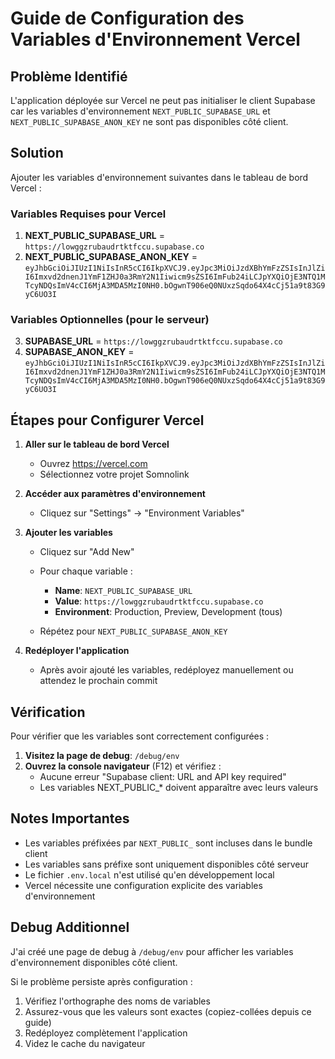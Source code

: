 # Guide de Configuration des Variables d'Environnement Vercel

## Problème Identifié
L'application déployée sur Vercel ne peut pas initialiser le client Supabase car les variables d'environnement `NEXT_PUBLIC_SUPABASE_URL` et `NEXT_PUBLIC_SUPABASE_ANON_KEY` ne sont pas disponibles côté client.

## Solution
Ajouter les variables d'environnement suivantes dans le tableau de bord Vercel :

### Variables Requises pour Vercel
1. **NEXT_PUBLIC_SUPABASE_URL** = `https://lowggzrubaudrtktfccu.supabase.co`
2. **NEXT_PUBLIC_SUPABASE_ANON_KEY** = `eyJhbGciOiJIUzI1NiIsInR5cCI6IkpXVCJ9.eyJpc3MiOiJzdXBhYmFzZSIsInJlZiI6Imxvd2dnenJ1YmF1ZHJ0a3RmY2N1Iiwicm9sZSI6ImFub24iLCJpYXQiOjE3NTQ1MTcyNDQsImV4cCI6MjA3MDA5MzI0NH0.bOgwnT906eQ0NUxzSqdo64X4cCj51a9t83G9yC6UO3I`

### Variables Optionnelles (pour le serveur)
3. **SUPABASE_URL** = `https://lowggzrubaudrtktfccu.supabase.co`
4. **SUPABASE_ANON_KEY** = `eyJhbGciOiJIUzI1NiIsInR5cCI6IkpXVCJ9.eyJpc3MiOiJzdXBhYmFzZSIsInJlZiI6Imxvd2dnenJ1YmF1ZHJ0a3RmY2N1Iiwicm9sZSI6ImFub24iLCJpYXQiOjE3NTQ1MTcyNDQsImV4cCI6MjA3MDA5MzI0NH0.bOgwnT906eQ0NUxzSqdo64X4cCj51a9t83G9yC6UO3I`

## Étapes pour Configurer Vercel

1. **Aller sur le tableau de bord Vercel**
   - Ouvrez https://vercel.com
   - Sélectionnez votre projet Somnolink

2. **Accéder aux paramètres d'environnement**
   - Cliquez sur "Settings" → "Environment Variables"

3. **Ajouter les variables**
   - Cliquez sur "Add New"
   - Pour chaque variable :
     - **Name**: `NEXT_PUBLIC_SUPABASE_URL`
     - **Value**: `https://lowggzrubaudrtktfccu.supabase.co`
     - **Environment**: Production, Preview, Development (tous)
   
   - Répétez pour `NEXT_PUBLIC_SUPABASE_ANON_KEY`

4. **Redéployer l'application**
   - Après avoir ajouté les variables, redéployez manuellement ou attendez le prochain commit

## Vérification

Pour vérifier que les variables sont correctement configurées :

1. **Visitez la page de debug**: `/debug/env`
2. **Ouvrez la console navigateur** (F12) et vérifiez :
   - Aucune erreur "Supabase client: URL and API key required"
   - Les variables NEXT_PUBLIC_* doivent apparaître avec leurs valeurs

## Notes Importantes

- Les variables préfixées par `NEXT_PUBLIC_` sont incluses dans le bundle client
- Les variables sans préfixe sont uniquement disponibles côté serveur
- Le fichier `.env.local` n'est utilisé qu'en développement local
- Vercel nécessite une configuration explicite des variables d'environnement

## Debug Additionnel

J'ai créé une page de debug à `/debug/env` pour afficher les variables d'environnement disponibles côté client.

Si le problème persiste après configuration :
1. Vérifiez l'orthographe des noms de variables
2. Assurez-vous que les valeurs sont exactes (copiez-collées depuis ce guide)
3. Redéployez complètement l'application
4. Videz le cache du navigateur
